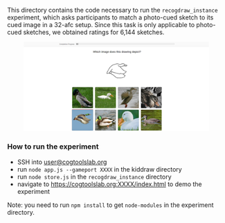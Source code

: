 This directory contains the code necessary to run the `recogdraw_instance` experiment, which asks participants to match a photo-cued sketch to its cued image in a 32-afc setup. Since this task is only applicable to photo-cued sketches, we obtained ratings for 6,144 sketches.

<p align="center" style="font-size: smaller">
  <img width="85%" src="https://github.com/cogtoolslab/photodraw_cogsci2021/blob/master/experiments/recogdraw_instance/stimuli/recogdraw_instance_exampletrial.png"></img>
</p>

### How to run the experiment
- SSH into user@cogtoolslab.org 
- run `node app.js --gameport XXXX` in the kiddraw directory
- run `node store.js` in the `recogdraw_instance` directory
- navigate to https://cogtoolslab.org:XXXX/index.html to demo the experiment

Note: you need to run `npm install` to get `node-modules` in the experiment directory.

